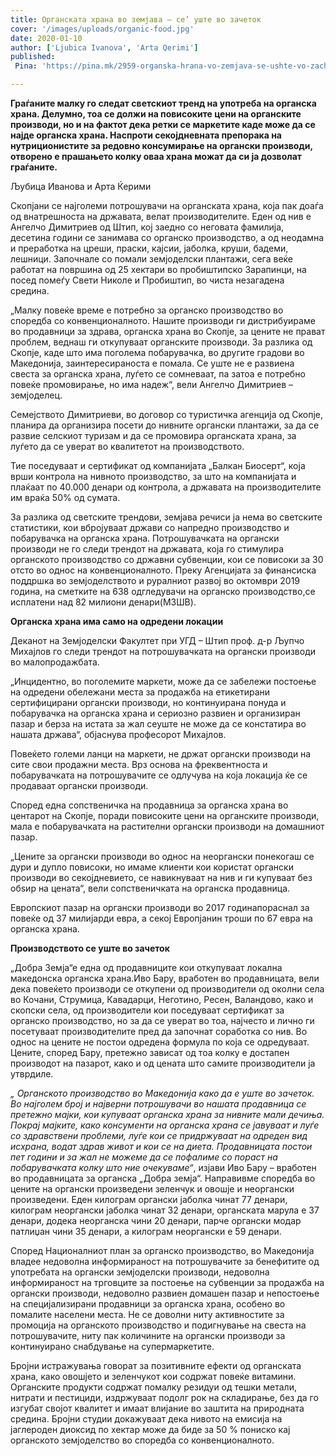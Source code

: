 ```yaml
---
title: Органската храна во земјава – се’ уште во зачеток
cover: '/images/uploads/organic-food.jpg'
date: 2020-01-10
author: ['Ljubica Ivanova', 'Arta Qerimi']
published:
 Pina: 'https://pina.mk/2959-organska-hrana-vo-zemjava-se-ushte-vo-zachetok/'

---
```


**Граѓаните малку го следат светскиот тренд на употреба на органска храна. Делумно, тоа се должи на повисоките цени на органските производи, но и на фактот дека ретки се маркетите каде може да се најде органска храна. Наспроти секојдневната препорака на нутриционистите за редовно консумирање на органски производи, отворено е прашањето колку оваа храна можат да си ја дозволат граѓаните.**

Љубица Иванова и Арта Ќерими

Скопјани се најголеми потрошувачи на органската храна, која пак доаѓа од внатрешноста на државата, велат производителите. Еден од нив е Ангелчо Димитриев од Штип, кој заедно со неговата фамилија, десетина години се занимава со органско производство, а од неодамна и преработка на цреши, праски, кајсии, јаболка, круши, бадеми, лешници. Започнале со помали земјоделски плантажи, сега веќе работат на површина од 25 хектари во пробиштипско Зарапинци, на посед помеѓу Свети Николе и Пробиштип, во чиста незагадена средина.

„Малку повеќе време е потребно за органско производство во споредба со конвенционалното. Нашите производи ги дистрибуираме во продавници за здрава, органска храна во Скопје, за цените не прават проблем, веднаш ги откупуваат органските производи. За разлика од Скопје, каде што има поголема побарувачка, во другите градови во Македонија, заинтересираноста е помала. Се уште не е развиена свеста за органска храна, луѓето се сомневаат, па затоа е потребно повеќе промовирање, но има надеж“, вели Ангелчо Димитриев – земјоделец.

Семејството Димитриеви, во договор со туристичка агенција од Скопје, планира да организира посети до нивните органски плантажи, за да се развие селскиот туризам и да се промовира органската храна, за луѓето да се уверат во квалитетот на производството.

Тие поседуваат и сертификат од компанијата „Балкан Биосерт“, која врши контрола на нивното производство, за што на компанијата и плаќаат по 40.000 денари од контрола, а државата на производителите им враќа 50% од сумата.

За разлика од светските трендови, земјава речиси ја нема во светските статистики, кои вбројуваат држави со напредно производство и побарувачка на органска храна. Потрошувачката на органски производи не го следи трендот на државата, која го стимулира органското производство со државни субвенции, кои се повисоки за 30 отсто во однос на конвенционалното. Преку Агенцијата за финансиска поддршка во земјоделството и руралниот развој во октомври 2019 година, на сметките на 638 одгледувачи на органско производство,се исплатени над 82 милиони денари(МЗШВ).

**Органска храна има само на одредени локации**

Деканот на Земјоделски Факултет при УГД – Штип проф. д-р Љупчо Михајлов го следи трендот на потрошувачката на органски производи во малопродажбата.

„Инцидентно, во поголемите маркети, може да се забележи постоење на одредени обележани места за продажба на етикетирани сертифицирани органски производи, но континуирана понуда и побарувачка на органска храна и сериозно развиен и организиран пазар и берза на истата за жал сеуште не може да се констатира во нашата држава“, објаснува професорот Михајлов.

Повеќето големи ланци на маркети, не држат органски производи на сите свои продажни места. Врз основа на фреквентноста и побарувачката на потрошувачите се одлучува на која локација ќе се продаваат органски производи.

Според една сопственичка на продавница за органска храна во центарот на Скопје, поради повисоките цени на органските производи, мала е побарувачката на растителни органски производи на домашниот пазар.

„Цените за органски производи во однос на неоргански понекогаш се дури и дупло повисоки, но имаме клиенти кои користат органски производи во секојдневието, се навикнуваат на нив и ги купуваат без обѕир на цената“, вели сопственичката на органска продавница.

Европскиот пазар на органски производи во 2017 годинапораснал за повеќе од 37 милијарди евра, а секој Европјанин троши по 67 евра на органска храна.

**Производството се уште во зачеток**

„Добра Земја“е една од продавниците кои откупуваат локална македонска органска храна.Иво Бару, вработен во продавницата, вели дека повеќето производи се откупени од производители од околни села во Кочани, Струмица, Кавадарци, Неготино, Ресен, Валандово, како и скопски села, од производители кои поседуваат сертификат за органско производство, но за да се уверат во тоа, најчесто и лично ги посетуваат производителите пред да започнат соработка со нив. Во однос на цените не постои одредена формула по која се одредуваат. Цените, според Бару, претежно зависат од тоа колку е достапен производот на пазарот, како и од цената што самите производители ја утврдиле.

*„ Органското производство во Македонија како да е уште во зачеток. Во најголем број и најверни потрошувачи во нашата продавница се претежно мајки, кои купуваат органска храна за нивните мали дечиња. Покрај мајките, како консументи на органска храна се јавуваат и луѓе со здравствени проблеми, луѓе кои се придржуваат на одреден вид исхрана, водат здрав живот и кои се на диета. Продавницата постои пет години и за жал не можеме да се пофалиме со пораст на побарувачката колку што ние очекуваме“*, изјави Иво Бару – вработен во продавницата за органска „Добра земја“.
Направивме споредба во цените на органски произведени зеленчук и овошје и неоргански произведени. Еден килограм органски јаболка  чинат 77 денари, килограм неоргански јаболка  чинат 32 денари, органската марула е 37 денари, додека неорганска чини 20 денари, парче органски модар патлиџан чини 35 денари, а  килограм неоргански е 59 денари.

Според Националниот план за органско производство, во Македонија владее недоволна информираност на потрошувачите за бенефитите од употребата на органски земјоделски производи, недоволна информираност на трговците за постоење на субвенции за продажба на органски производи, недоволно развиен домашен пазар и непостоење на специјализирани продавници за органска храна, особено во помалите населени места. Не се доволни ниту активностите за промоција на органското производство и подигнување на свеста на потрошувачите, ниту пак количините на органски производи за континуирано снабдување на супермаркетите.

Бројни истражувања говорат за позитивните ефекти од органската храна, како овошјето и зеленчукот кои содржат повеќе витамини. Органските продукти содржат помалку резидуи од тешки метали, нитрати и пестициди, издржуваат подолг рок на складирање, без да го изгубат својот квалитет и имаат влијание во заштита на природната средина. Бројни студии докажуваат дека нивото на емисија на јаглероден диоксид по хектар може да биде за 50 % пониско кај органското земјоделство во споредба со конвенционалното.